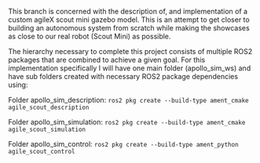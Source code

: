 This branch is concerned with the description of, and implementation of a custom agileX scout mini gazebo model. This is an attempt to get closer to building an autonomous system from scratch while making the showcases as close to our real robot (Scout Mini) as possible. 

The hierarchy necessary to complete this project consists of multiple ROS2 packages that are combined to achieve a given goal. For this implementation specifically I will have one main folder (apollo_sim_ws) and have sub folders created with necessary ROS2 package dependencies using:

Folder apollo_sim_description:
`ros2 pkg create --build-type ament_cmake agile_scout_description`

Folder apollo_sim_simulation:
`ros2 pkg create --build-type ament_cmake agile_scout_simulation`

Folder apollo_sim_control:
`ros2 pkg create --build-type ament_python agile_scout_control`
